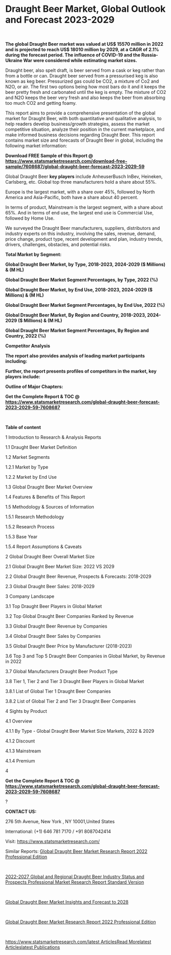 <h1>Draught Beer Market, Global Outlook and Forecast 2023-2029</h1><br/><p><strong>The global Draught Beer market was valued at US$ 15570 million in 2022 and is projected to reach US$ 18010 million by 2029, at a <strong>CAGR</strong> of 2.1% during the forecast period. The influence of COVID-19 and the Russia-Ukraine War were considered while estimating market sizes.</strong></p>
 
 
 
 <p>Draught beer, also spelt draft, is beer served from a cask or keg rather than from a bottle or can. Draught beer served from a pressurised keg is also known as keg beer. Pressurized gas could be CO2, a mixture of Co2 and N2O, or air. The first two options being how most bars do it and it keeps the beer pretty fresh and carbonated until the keg is empty. The mixture of CO2 and N2O keeps the beer very fresh and also keeps the beer from absorbing too much CO2 and getting foamy.</p>
 
 
 
 <p>This report aims to provide a comprehensive presentation of the global market for Draught Beer, with both quantitative and qualitative analysis, to help readers develop business/growth strategies, assess the market competitive situation, analyze their position in the current marketplace, and make informed business decisions regarding Draught Beer. This report contains market size and forecasts of Draught Beer in global, including the following market information:</p>
 
 
 
 <p><strong>Download FREE Sample of this Report @ <a href="https://www.statsmarketresearch.com/download-free-sample/7608687/global-draught-beer-forecast-2023-2029-59">https://www.statsmarketresearch.com/download-free-sample/7608687/global-draught-beer-forecast-2023-2029-59</a></strong></p>
 
 
 
 <p>Global Draught Beer <strong>key players</strong> include AnheuserBusch InBev, Heineken, Carlsberg, etc. Global top three manufacturers hold a share about 55%.</p>
 
 
 
 <p>Europe is the largest market, with a share over 45%, followed by North America and Asia-Pacific, both have a share about 40 percent.</p>
 
 
 
 <p>In terms of product, Mainstream is the largest segment, with a share about 65%. And in terms of end use, the largest end use is Commercial Use, followed by Home Use.</p>
 
 
 
 <p>We surveyed the Draught Beer manufacturers, suppliers, distributors and industry experts on this industry, involving the sales, revenue, demand, price change, product type, recent development and plan, industry trends, drivers, challenges, obstacles, and potential risks.</p>
 
 
 
 <p><strong>Total Market by Segment:</strong></p>
 
 
 
 <p><strong>Global Draught Beer Market, by Type, 2018-2023, 2024-2029 ($ Millions) & (M HL)</strong></p>
 
 
 
 <p><strong>Global Draught Beer Market Segment Percentages, by Type, 2022 (%)</strong></p>
 
 
 
 <p><strong>Global Draught Beer Market, by End Use, 2018-2023, 2024-2029 ($ Millions) & (M HL)</strong></p>
 
 
 
 <p><strong>Global Draught Beer Market Segment Percentages, by End Use, 2022 (%)</strong></p>
 
 
 
 <p><strong>Global Draught Beer Market, By Region and Country, 2018-2023, 2024-2029 ($ Millions) & (M HL)</strong></p>
 
 
 
 <p><strong>Global Draught Beer Market Segment Percentages, By Region and Country, 2022 (%)</strong></p>
 
 
 
 <p><strong>Competitor Analysis</strong></p>
 
 
 
 <p><strong>The report also provides analysis of leading market participants including:</strong></p>
 
 
 
 <p><strong>Further, the report presents profiles of competitors in the market, <strong>key players</strong> include:</strong></p>
 
 
 
 <p><strong>Outline of Major Chapters:</strong></p>
 
 
 
 <div><b>Get the Complete Report & TOC @ <a href="https://www.statsmarketresearch.com/global-draught-beer-forecast-2023-2029-59-7608687">https://www.statsmarketresearch.com/global-draught-beer-forecast-2023-2029-59-7608687</a></b></div>
 
 
 
 <p><br />
 
 <b>Table of content</b></p>
 
 
 
 <p>1 Introduction to Research & Analysis Reports<br />
 
 1.1 Draught Beer Market Definition<br />
 
 1.2 Market Segments<br />
 
 1.2.1 Market by Type<br />
 
 1.2.2 Market by End Use<br />
 
 1.3 Global Draught Beer Market Overview<br />
 
 1.4 Features & Benefits of This Report<br />
 
 1.5 Methodology & Sources of Information<br />
 
 1.5.1 Research Methodology<br />
 
 1.5.2 Research Process<br />
 
 1.5.3 Base Year<br />
 
 1.5.4 Report Assumptions & Caveats<br />
 
 2 Global Draught Beer Overall Market Size<br />
 
 2.1 Global Draught Beer Market Size: 2022 VS 2029<br />
 
 2.2 Global Draught Beer Revenue, Prospects & Forecasts: 2018-2029<br />
 
 2.3 Global Draught Beer Sales: 2018-2029<br />
 
 3 Company Landscape<br />
 
 3.1 Top Draught Beer Players in Global Market<br />
 
 3.2 Top Global Draught Beer Companies Ranked by Revenue<br />
 
 3.3 Global Draught Beer Revenue by Companies<br />
 
 3.4 Global Draught Beer Sales by Companies<br />
 
 3.5 Global Draught Beer Price by Manufacturer (2018-2023)<br />
 
 3.6 Top 3 and Top 5 Draught Beer Companies in Global Market, by Revenue in 2022<br />
 
 3.7 Global Manufacturers Draught Beer Product Type<br />
 
 3.8 Tier 1, Tier 2 and Tier 3 Draught Beer Players in Global Market<br />
 
 3.8.1 List of Global Tier 1 Draught Beer Companies<br />
 
 3.8.2 List of Global Tier 2 and Tier 3 Draught Beer Companies<br />
 
 4 Sights by Product<br />
 
 4.1 Overview<br />
 
 4.1.1 By Type - Global Draught Beer Market Size Markets, 2022 & 2029<br />
 
 4.1.2 Discount<br />
 
 4.1.3 Mainstream<br />
 
 4.1.4 Premium<br />
 
 4</p>
 
 
 
 <div><b>Get the Complete Report & TOC @ <a href="https://www.statsmarketresearch.com/global-draught-beer-forecast-2023-2029-59-7608687">https://www.statsmarketresearch.com/global-draught-beer-forecast-2023-2029-59-7608687</a></b></div>
 
 
 
 <p>? </p>
 
 
 
 <p><b>CONTACT US:</b><br />
 
 276 5th Avenue, New York , NY 10001,United States<br />
 
 International: (+1) 646 781 7170 / +91 8087042414<br />
 
 Visit: <a href="https://www.statsmarketresearch.com/">https://www.statsmarketresearch.com/</a><br />
 
 Similar Reports: <a href="https://www.statsmarketresearch.com/global-draught-beer-forecast-2023-2029-59-7608687">Global Draught Beer Market Research Report 2022 Professional Edition</a><br />
 
 <br />
 
 <a href="https://www.statsmarketresearch.com/global-draught-beer-forecast-2023-2029-59-7608687">2022-2027 Global and Regional Draught Beer Industry Status and Prospects Professional Market Research Report Standard Version</a><br />
 
 <br />
 
 <a href="https://www.statsmarketresearch.com/global-draught-beer-forecast-2023-2029-59-7608687">Global Draught Beer Market Insights and Forecast to 2028</a><br />
 
 <br />
 
 <a href="https://www.statsmarketresearch.com/global-draught-beer-forecast-2023-2029-59-7608687">Global Draught Beer Market Research Report 2022 Professional Edition</a><br />
 
 <br />
 
 <a href="https://gyeongbokgung.com">https://www.statsmarketresearch.com/</a><a href="https://hallyeomaritime.com">latest Articles</a><a href="https://jingwansa.com">Read More</a><a href="https://nguoiviet.jp/">latest Articles</a><a href="https://www.intelmarketresearch.com/">latest Publications</a></p>